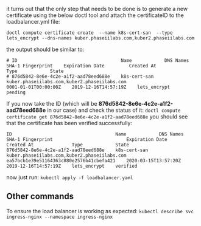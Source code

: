 it turns out that the only step that needs to be done is to generate a new certificate using the below doctl tool and attach the certificateID to the loadbalancer.yml file:

`doctl compute certificate create  --name k8s-cert-san  --type lets_encrypt --dns-names kuber.phaseiilabs.com,kuber2.phaseiilabs.com`

the output should be similar to:
```
# ID                                      Name            DNS Names                                       SHA-1 Fingerprint    Expiration Date         Created At              Type            State
# 876d5842-8e6e-4c2e-a1f2-aad78eed688e    k8s-cert-san    kuber.phaseiilabs.com,kuber2.phaseiilabs.com                         0001-01-01T00:00:00Z    2019-12-16T14:57:19Z    lets_encrypt    pending
```

If you now take the ID (which will be **876d5842-8e6e-4c2e-a1f2-aad78eed688e** in our case) and check the status of it: 
`doctl compute certificate get 876d5842-8e6e-4c2e-a1f2-aad78eed688e`
you should see that the certificate has been verified successfully:
```
ID                                      Name            DNS Names                                       SHA-1 Fingerprint                           Expiration Date         Created At              Type            State
876d5842-8e6e-4c2e-a1f2-aad78eed688e    k8s-cert-san    kuber.phaseiilabs.com,kuber2.phaseiilabs.com    ea57bcb1e39e51164363c880e2576b41cbefa421    2020-03-15T13:57:20Z    2019-12-16T14:57:19Z    lets_encrypt    verified
```

> > >

now just run:
`kubectl apply -f loadbalancer.yaml`


## Other commands
To ensure the load balancer is working as expected:
`kubectl describe svc ingress-nginx --namespace ingress-nginx`



